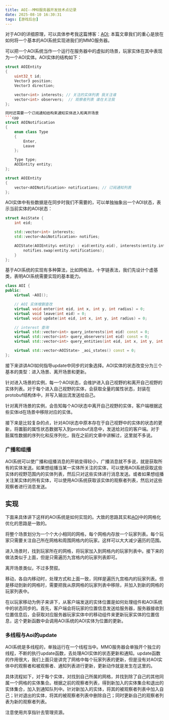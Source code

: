 ```yaml
---
title: AOI--MMO服务器开发技术点记录
date: 2025-08-10 16:30:31
tags: [游戏后台]
---
```


对于AOI的详细原理，可以具体参考我这篇博客：[AOI](https://smallcjy.github.io/posts/AOI/); 本篇文章我们的重心是放在如何将一个基本的AOI系统实现进我们的MMO服务器。

可以把一个AOI系统当作一个运行在服务器中的虚拟的场景，玩家实体在其中表现为一个AOI实体。AOI实体的结构如下：
```cpp
struct AOIEntity
{
    uint32_t id;
    Vector3 position;
    Vector3 direction;

    vector<int> interests; // 关注的实体列表 我关注谁
    vector<int> observers;  // 观察者列表 谁在关注我
};

同时还需要一个订阅通知结构来通知实体进入和离开场景
```cpp
struct AOINotification
{
    enum class Type
    {
        Enter,
        Leave
    };

    Type type;
    AOIEntity entity;
};

struct AOIEntity
{
    vector<AOINotification> notifications; // 订阅通知列表
};
```

AOI实体中有些数据是在同步时我们不需要的，可以单独抽象出一个AOI状态，表示当前实体的AOI状态：
```cpp
struct AoiState {
    int eid;

    std::vector<int> interests;
    std::vector<AoiNotification> notifies;

    AOIState(AOIEntity& entity) : eid(entity.eid), interests(entity.interests.begin(), entity.interests.end()) {
        notifies.swap(entity.notifications);
    }
};
```

基于AOI系统的实现有多种算法，比如网格法，十字链表法，我们先设计个虚基类，表明AOI系统需要实现的基本能力。
```cpp
class AOI {
public:
    virtual ~AOI();

    // AOI 实体增删查改
    virtual void enter(int eid, int x, int y, int radius) = 0;
    virtual void leave(int eid) = 0;
    virtual void update(int eid, int x, int y, int radius) = 0;

    // interest 查询
    virtual std::vector<int> query_interests(int eid) const = 0;
    virtual std::vector<int> query_observers(int eid) const = 0;
    virtual std::vector<int> query_entities(int eid, int x, int y, int radius) const = 0;

    virtual std::vector<AOIState> _aoi_states() const = 0;
};
```

接下来讲讲AOI如何指导update中同步的对象选择。AOI实体的状态改变分为三个基本的类型：进入场景、离开场景和更新。

针对进入场景的实例，每一个AOI状态，会维护进入自己视野的和离开自己视野的实体列表。对于每个进入自己视野的实体，会获取全量的属性状态，封装在protobuf结构体中，并写入输出流发送给自己。

针对离开场景的实例，会告知每个AOI状态中离开自己视野的实体，客户端根据这些实体id在场景中移除对应的实体。

接下来是比较复杂的点，针对AOI状态中原本存在于自己视野中的实体的状态的更新，将置脏的属性状态数据写入到protobuf消息中，发送给对应的客户端。对于脏属性数据的序列化和反序列化，我在之前的文章中讲解过，这里就不多说。

### 广播和组播

AOI系统可以使广播和组播消息的开销变得较小，广播消息就不多说，就是获取所有的实体发送。如果想组播当某一实体所关注的实体，可以使用AOI系统获取这些实体的视野范围内的实体列表，然后只对这些实体进行消息发送。或者如果想组播关注某实体的所有实体，可以使用AOI系统获取该实体的观察者列表，然后对这些观察者进行消息发送。


## 实现
下面来具体讲下这样的AOI系统是如何实现的。大致的思路其实和[AOI](https://smallcjy.github.io/posts/AOI/)中的网格化优化的思路是一致的。

将整个场景划分为一个个大小相同的网格，每个网格内存放一个玩家列表。每个玩家只需要关注自己所在网格和周围网格内的玩家。这样可以大大减少遍历的范围。

进入场景时，找到玩家所在的网格，将玩家加入到网格内的玩家列表中。接下来的做法类似于上面，但是只需遍历九宫格内的玩家列表即可。

离开场景类似，不过多赘叙。

移动，各自内移动时，处理方式和上面一致，同样是遍历九宫格内的玩家列表。但是移动到新的网格时，需要把我从原网格的玩家列表中移除，并加入到新的网格的玩家列表中。

在以玩家移动为例子来讲下，从客户端发送的实体位置是如何处理组件和AOI系统中的状态同步的。首先，客户端会将玩家的位置信息发送给服务器，服务器接收到位置信息后，会获取对应服务器玩家实体中的移动组件来更新玩家实体的位置信息，这个更新函数中会调用AOI系统的AOI实体为位置的更新。

### 多线程与Aoi的update

AOI系统是多线程的，单独运行在一个线程当中。MMO服务器会单独开个独立的线程，不断的执行update函数，去处理AOI实体的状态更新和通知。update函数的作用很大，我们上面只是讲完了网格中每个玩家列表的更新，但是没有对AOI实体中的观察者和被观察者、通知列表进行更新，更新动作就是发生在这里的。

具体流程如下，对于每个实体，对找到自己所属的网格，并找到除了自己的其他同属一个网格的实体集合。根据之前的观察者列表，得到新加入的实体集合和退出的实体集合，加入到通知队列中。针对新加入的实体，将其的被观察者列表中加入自己；针对退出的实体，将其的被观察者列表中删除自己；同时更新自己的观察者列表为新的观察者列表。

注意使用共享指针去管理资源。    